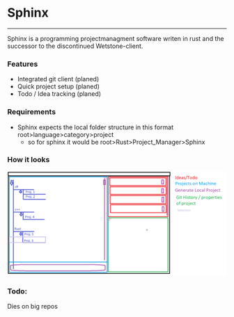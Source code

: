 # Sphinx
-------
Sphinx is a programming projectmanagment software writen in rust and the successor to the discontinued Wetstone-client.

### Features
- Integrated git client (planed)
- Quick project setup (planed)
- Todo / Idea tracking (planed)

### Requirements
- Sphinx expects the local folder structure in this format root>language>category>project
    - so for sphinx it would be root>Rust>Project_Manager>Sphinx

### How it looks
![layout_sketch](./doc/assets/layout_sketch.png)

### Todo:
Dies on big repos
